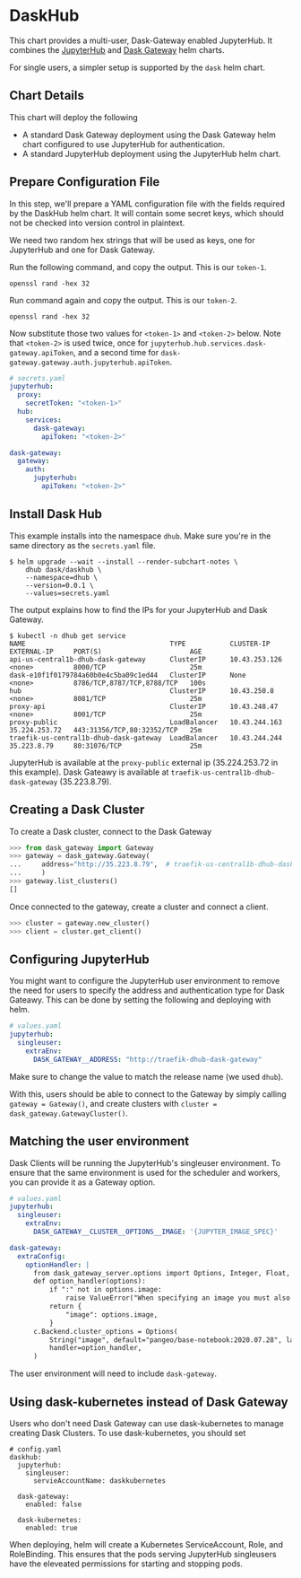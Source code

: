 # DaskHub

This chart provides a multi-user, Dask-Gateway enabled JupyterHub.
It combines the [JupyterHub](https://jupyterhub.readthedocs.io/en/stable/)
and [Dask Gateway](https://gateway.dask.org/) helm charts.

For single users, a simpler setup is supported by the `dask` helm chart.

## Chart Details

This chart will deploy the following

- A standard Dask Gateway deployment using the Dask Gateway helm chart
  configured to use JupyterHub for authentication.
- A standard JupyterHub deployment using the JupyterHub helm chart.

## Prepare Configuration File

In this step, we'll prepare a YAML configuration file with the fields
required by the DaskHub helm chart. It will contain some secret
keys, which should not be checked into version control in plaintext.

We need two random hex strings that will be used as keys, one for
JupyterHub and one for Dask Gateway.


Run the following command, and copy the output. This is our `token-1`.

```console
openssl rand -hex 32
```

Run command again and copy the output. This is our `token-2`.

```console
openssl rand -hex 32
```

Now substitute those two values for `<token-1>` and `<token-2>` below.
Note that `<token-2>` is used twice, once for `jupyterhub.hub.services.dask-gateway.apiToken`, and a second time for `dask-gateway.gateway.auth.jupyterhub.apiToken`.


```yaml
# secrets.yaml
jupyterhub:
  proxy:
    secretToken: "<token-1>"
  hub:
    services:
      dask-gateway:
        apiToken: "<token-2>"

dask-gateway:
  gateway:
    auth:
      jupyterhub:
        apiToken: "<token-2>"
```

## Install Dask Hub

This example installs into the namespace `dhub`. Make sure you're
in the same directory as the `secrets.yaml` file.

```console
$ helm upgrade --wait --install --render-subchart-notes \
    dhub dask/daskhub \
    --namespace=dhub \
    --version=0.0.1 \
    --values=secrets.yaml
```

The output explains how to find the IPs for your JupyterHub and Dask Gateway.

```console
$ kubectl -n dhub get service
NAME                                    TYPE           CLUSTER-IP      EXTERNAL-IP     PORT(S)                      AGE
api-us-central1b-dhub-dask-gateway      ClusterIP      10.43.253.126   <none>          8000/TCP                     25m
dask-e10f1f0179784a60b0e4c5ba09c1ed44   ClusterIP      None            <none>          8786/TCP,8787/TCP,8788/TCP   100s
hub                                     ClusterIP      10.43.250.8     <none>          8081/TCP                     25m
proxy-api                               ClusterIP      10.43.248.47    <none>          8001/TCP                     25m
proxy-public                            LoadBalancer   10.43.244.163   35.224.253.72   443:31356/TCP,80:32352/TCP   25m
traefik-us-central1b-dhub-dask-gateway  LoadBalancer   10.43.244.244   35.223.8.79     80:31076/TCP                 25m
```

JupyterHub is available at the `proxy-public` external ip (35.224.253.72 in this example).
Dask Gateawy is available at `traefik-us-central1b-dhub-dask-gateway` (35.223.8.79).

## Creating a Dask Cluster

To create a Dask cluster, connect to the Dask Gateway

```python
>>> from dask_gateway import Gateway
>>> gateway = dask_gateway.Gateway(
...     address="http://35.223.8.79",  # traefik-us-central1b-dhub-dask-gateway
...     )
>>> gateway.list_clusters()
[]
```

Once connected to the gateway, create a cluster and connect a client.

```python
>>> cluster = gateway.new_cluster()
>>> client = cluster.get_client()
```

## Configuring JupyterHub

You might want to configure the JupyterHub user environment to remove the need
for users to specify the address and authentication type for Dask Gateawy.
This can be done by setting the following and deploying with helm.

```yaml
# values.yaml
jupyterhub:
  singleuser:
    extraEnv:
      DASK_GATEWAY__ADDRESS: "http://traefik-dhub-dask-gateway"
```

Make sure to change the value to match the release name (we used `dhub`).

With this, users should be able to connect to the Gateway by simply calling
`gateway = Gateway()`, and create clusters with `cluster = dask_gateway.GatewayCluster()`.

## Matching the user environment

Dask Clients will be running the JupyterHub's singleuser environment. To ensure
that the same environment is used for the scheduler and workers, you can provide
it as a Gateway option.

```yaml
# values.yaml
jupyterhub:
  singleuser:
    extraEnv:
      DASK_GATEWAY__CLUSTER__OPTIONS__IMAGE: '{JUPYTER_IMAGE_SPEC}'

dask-gateway:
  extraConfig:
    optionHandler: |
      from dask_gateway_server.options import Options, Integer, Float, String
      def option_handler(options):
          if ":" not in options.image:
              raise ValueError("When specifying an image you must also provide a tag")
          return {
              "image": options.image,
          }
      c.Backend.cluster_options = Options(
          String("image", default="pangeo/base-notebook:2020.07.28", label="Image"),
          handler=option_handler,
      )
```

The user environment will need to include `dask-gateway`.

## Using dask-kubernetes instead of Dask Gateway

Users who don't need Dask Gateway can use dask-kubernetes to manage creating Dask Clusters. To use dask-kubernetes, you should set

```
# config.yaml
daskhub:
  jupyterhub:
    singleuser:
      servieAccountName: daskkubernetes

  dask-gateway:
    enabled: false
  
  dask-kubernetes:
    enabled: true
```

When deploying, helm will create a Kubernetes ServiceAccount, Role, and RoleBinding. This ensures that the pods serving JupyterHub singleusers have the eleveated permissions for starting and stopping pods.
